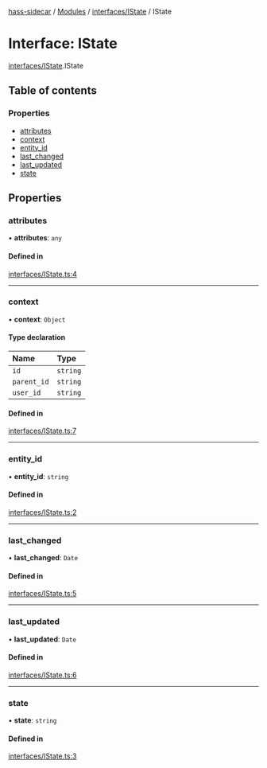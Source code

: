 [hass-sidecar](../README.md) / [Modules](../modules.md) / [interfaces/IState](../modules/interfaces_IState.md) / IState

# Interface: IState

[interfaces/IState](../modules/interfaces_IState.md).IState

## Table of contents

### Properties

- [attributes](interfaces_IState.IState.md#attributes)
- [context](interfaces_IState.IState.md#context)
- [entity\_id](interfaces_IState.IState.md#entity_id)
- [last\_changed](interfaces_IState.IState.md#last_changed)
- [last\_updated](interfaces_IState.IState.md#last_updated)
- [state](interfaces_IState.IState.md#state)

## Properties

### attributes

• **attributes**: `any`

#### Defined in

[interfaces/IState.ts:4](https://github.com/abogaart/hass-sidecar/blob/2fe9bd4/src/interfaces/IState.ts#L4)

___

### context

• **context**: `Object`

#### Type declaration

| Name | Type |
| :------ | :------ |
| `id` | `string` |
| `parent_id` | `string` |
| `user_id` | `string` |

#### Defined in

[interfaces/IState.ts:7](https://github.com/abogaart/hass-sidecar/blob/2fe9bd4/src/interfaces/IState.ts#L7)

___

### entity\_id

• **entity\_id**: `string`

#### Defined in

[interfaces/IState.ts:2](https://github.com/abogaart/hass-sidecar/blob/2fe9bd4/src/interfaces/IState.ts#L2)

___

### last\_changed

• **last\_changed**: `Date`

#### Defined in

[interfaces/IState.ts:5](https://github.com/abogaart/hass-sidecar/blob/2fe9bd4/src/interfaces/IState.ts#L5)

___

### last\_updated

• **last\_updated**: `Date`

#### Defined in

[interfaces/IState.ts:6](https://github.com/abogaart/hass-sidecar/blob/2fe9bd4/src/interfaces/IState.ts#L6)

___

### state

• **state**: `string`

#### Defined in

[interfaces/IState.ts:3](https://github.com/abogaart/hass-sidecar/blob/2fe9bd4/src/interfaces/IState.ts#L3)
